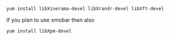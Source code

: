 ~~~ { .bash }
yum install libXinerama-devel libXrandr-devel libXft-devel
~~~

If you plan to use xmobar then also
~~~ { .bash }
yum install libXpm-devel
~~~


